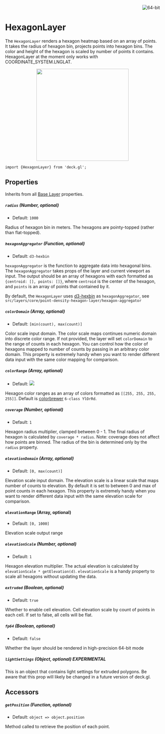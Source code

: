 <p align="right">
  <img src="https://img.shields.io/badge/extruded-yes-blue.svg?style=flat-square" alt="64-bit" />
</p>

# HexagonLayer

The `HexagonLayer` renders a hexagon heatmap based on an array of points.
 It takes the radius of hexagon bin, projects points into hexagon bins. The color
and height of the hexagon is scaled by number of points it contains. HexagonLayer
at the moment only works with COORDINATE_SYSTEM.LNGLAT.

  <div align="center">
    <img height="300" src="/demo/src/static/images/hexagon-layer.gif" />
  </div>

    import {HexagonLayer} from 'deck.gl';

## Properties

Inherits from all [Base Layer](/docs/layers/base-layer.md) properties.

##### `radius` (Number, optional)

- Default: `1000`

Radius of hexagon bin in meters. The hexagons are pointy-topped (rather than flat-topped).

##### `hexagonAggregator` (Function, optional)

- Default: `d3-hexbin`

`hexagonAggregator` is the function to aggregate data into hexagonal bins.
The `hexagonAggregator` takes props of the layer and current viewport as input.
The output should be an array of hexagons with each formatted as `{centroid: [], points: []}`, where
`centroid` is the center of the hexagon, and `points` is an array of points that contained by it.

By default, the `HexagonLayer` uses
[d3-hexbin](https://github.com/d3/d3-hexbin) as `hexagonAggregator`,
see `src/layers/core/point-density-hexagon-layer/hexagon-aggregator`

##### `colorDomain` (Array, optional)

- Default: `[min(count), max(count)]`

Color scale input domain. The color scale maps continues numeric domain into
discrete color range. If not provided, the layer will set `colorDomain` to the
range of counts in each hexagon. You can control how the color of hexagons mapped
to number of counts by passing in an arbitrary color domain. This property is extremely handy when you want to render different data input with the same color mapping for comparison.

##### `colorRange` (Array, optional)

- Default: <img src="/demo/src/static/images/colorbrewer_YlOrRd_6.png"/></a>

Hexagon color ranges as an array of colors formatted as `[[255, 255, 255, 255]]`. Default is
[colorbrewer](http://colorbrewer2.org/#type=sequential&scheme=YlOrRd&n=6) `6-class YlOrRd`.

##### `coverage` (Number, optional)

- Default: `1`

Hexagon radius multiplier, clamped between 0 - 1. The final radius of hexagon
is calculated by `coverage * radius`. Note: coverage does not affect how points
are binned.
The radius of the bin is determined only by the `radius` property.

##### `elevationDomain` (Array, optional)

- Default: `[0, max(count)]`

Elevation scale input domain. The elevation scale is a linear scale that
maps number of counts to elevation. By default it is set to between
0 and max of point counts in each hexagon.
This property is extremely handy when you want to render different data input
with the same elevation scale for comparison.

#### `elevationRange` (Array, optional)

- Default: `[0, 1000]`

Elevation scale output range

##### `elevationScale` (Number, optional)

- Default: `1`

Hexagon elevation multiplier. The actual elevation is calculated by
  `elevationScale * getElevation(d)`. `elevationScale` is a handy property to scale
all hexagons without updating the data.

##### `extruded` (Boolean, optional)

- Default: `true`

Whether to enable cell elevation. Cell elevation scale by count of points in each cell. If set to false, all cells will be flat.

##### `fp64` (Boolean, optional)

- Default: `false`

Whether the layer should be rendered in high-precision 64-bit mode

##### `lightSettings` (Object, optional) **EXPERIMENTAL**

This is an object that contains light settings for extruded polygons.
  Be aware that this prop will likely be changed in a future version of deck.gl.

## Accessors

##### `getPosition` (Function, optional)

- Default: `object => object.position`

Method called to retrieve the position of each point.
